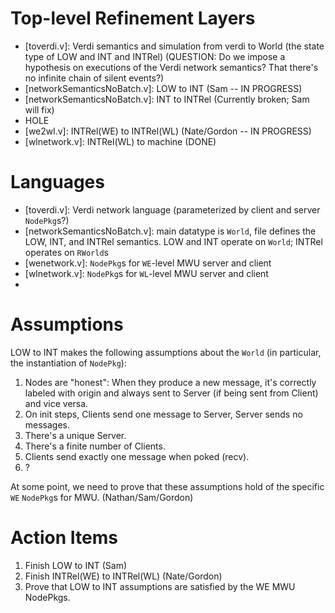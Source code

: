 # Top-level Refinement Layers

* [toverdi.v]: Verdi semantics and simulation from verdi to World (the state type of LOW and INT and INTRel) (QUESTION: Do we impose a hypothesis on executions of the Verdi network semantics? That there's no infinite chain of silent events?)
* [networkSemanticsNoBatch.v]: LOW to INT (Sam -- IN PROGRESS) 
* [networkSemanticsNoBatch.v]: INT to INTRel (Currently broken; Sam will fix)
* HOLE
* [we2wl.v]: INTRel(WE) to INTRel(WL) (Nate/Gordon -- IN PROGRESS)
* [wlnetwork.v]: INTRel(WL) to machine (DONE)

# Languages

* [toverdi.v]: Verdi network language (parameterized by client and server `NodePkg`s?)
* [networkSemanticsNoBatch.v]: main datatype is `World`, file defines the LOW, INT, and INTRel semantics. LOW and INT operate on `World`; INTRel operates on `RWorld`s
* [wenetwork.v]: `NodePkg`s for `WE`-level MWU server and client
* [wlnetwork.v]: `NodePkg`s for `WL`-level MWU server and client
* [machine.v]: machine

# Assumptions

LOW to INT makes the following assumptions about the `World` (in particular, the instantiation of `NodePkg`): 
1. Nodes are "honest": When they produce a new message, it's correctly labeled with origin and always sent to Server (if being sent from Client) and vice versa.
2. On init steps, Clients send one message to Server, Server sends no messages.
3. There's a unique Server.
4. There's a finite number of Clients.
5. Clients send exactly one message when poked (recv).
6. ?

At some point, we need to prove that these assumptions hold of the specific `WE` `NodePkg`s for MWU. (Nathan/Sam/Gordon)

# Action Items

1. Finish LOW to INT (Sam)
2. Finish INTRel(WE) to INTRel(WL) (Nate/Gordon)
3. Prove that LOW to INT assumptions are satisfied by the WE MWU NodePkgs.
